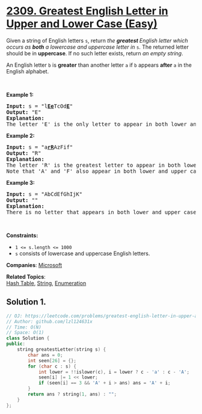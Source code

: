 # [2309. Greatest English Letter in Upper and Lower Case (Easy)](https://leetcode.com/problems/greatest-english-letter-in-upper-and-lower-case)

<p>Given a string of English letters <code>s</code>, return <em>the <strong>greatest </strong>English letter which occurs as <strong>both</strong> a lowercase and uppercase letter in</em> <code>s</code>. The returned letter should be in <strong>uppercase</strong>. If no such letter exists, return <em>an empty string</em>.</p>
<p>An English letter <code>b</code> is <strong>greater</strong> than another letter <code>a</code> if <code>b</code> appears <strong>after</strong> <code>a</code> in the English alphabet.</p>
<p>&nbsp;</p>
<p><strong class="example">Example 1:</strong></p>
<pre><strong>Input:</strong> s = "l<strong><u>Ee</u></strong>TcOd<u><strong>E</strong></u>"
<strong>Output:</strong> "E"
<strong>Explanation:</strong>
The letter 'E' is the only letter to appear in both lower and upper case.
</pre>
<p><strong class="example">Example 2:</strong></p>
<pre><strong>Input:</strong> s = "a<strong><u>rR</u></strong>AzFif"
<strong>Output:</strong> "R"
<strong>Explanation:</strong>
The letter 'R' is the greatest letter to appear in both lower and upper case.
Note that 'A' and 'F' also appear in both lower and upper case, but 'R' is greater than 'F' or 'A'.
</pre>
<p><strong class="example">Example 3:</strong></p>
<pre><strong>Input:</strong> s = "AbCdEfGhIjK"
<strong>Output:</strong> ""
<strong>Explanation:</strong>
There is no letter that appears in both lower and upper case.
</pre>
<p>&nbsp;</p>
<p><strong>Constraints:</strong></p>
<ul>
	<li><code>1 &lt;= s.length &lt;= 1000</code></li>
	<li><code>s</code> consists of lowercase and uppercase English letters.</li>
</ul>

**Companies**:
[Microsoft](https://leetcode.com/company/microsoft)

**Related Topics**:  
[Hash Table](https://leetcode.com/tag/hash-table/), [String](https://leetcode.com/tag/string/), [Enumeration](https://leetcode.com/tag/enumeration/)

## Solution 1.

```cpp
// OJ: https://leetcode.com/problems/greatest-english-letter-in-upper-and-lower-case
// Author: github.com/lzl124631x
// Time: O(N)
// Space: O(1)
class Solution {
public:
    string greatestLetter(string s) {
        char ans = 0;
        int seen[26] = {};
        for (char c : s) {
            int lower = !!islower(c), i = lower ? c - 'a' : c - 'A';
            seen[i] |= 1 << lower;
            if (seen[i] == 3 && 'A' + i > ans) ans = 'A' + i;
        }
        return ans ? string(1, ans) : "";
    }
};
```